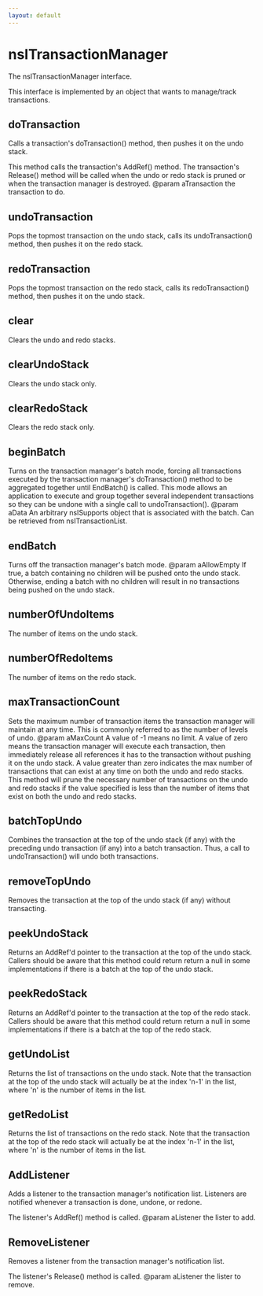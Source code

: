 ```yaml
---
layout: default
---
```


# nsITransactionManager #

The nsITransactionManager interface.
<P>
This interface is implemented by an object that wants to
manage/track transactions.


## doTransaction ##

Calls a transaction's doTransaction() method, then pushes it on the
undo stack.
<P>
This method calls the transaction's AddRef() method.
The transaction's Release() method will be called when the undo or redo
stack is pruned or when the transaction manager is destroyed.
@param aTransaction the transaction to do.


## undoTransaction ##

Pops the topmost transaction on the undo stack, calls its
undoTransaction() method, then pushes it on the redo stack.


## redoTransaction ##

Pops the topmost transaction on the redo stack, calls its
redoTransaction() method, then pushes it on the undo stack.


## clear ##

Clears the undo and redo stacks.


## clearUndoStack ##

Clears the undo stack only.


## clearRedoStack ##

Clears the redo stack only.


## beginBatch ##

Turns on the transaction manager's batch mode, forcing all transactions
executed by the transaction manager's doTransaction() method to be
aggregated together until EndBatch() is called.  This mode allows an
application to execute and group together several independent transactions
so they can be undone with a single call to undoTransaction().
@param aData An arbitrary nsISupports object that is associated with the
batch. Can be retrieved from nsITransactionList.


## endBatch ##

Turns off the transaction manager's batch mode.
@param aAllowEmpty If true, a batch containing no children will be
pushed onto the undo stack. Otherwise, ending a batch with no
children will result in no transactions being pushed on the undo stack.


## numberOfUndoItems ##

The number of items on the undo stack.


## numberOfRedoItems ##

The number of items on the redo stack.


## maxTransactionCount ##

Sets the maximum number of transaction items the transaction manager will
maintain at any time. This is commonly referred to as the number of levels
of undo.
@param aMaxCount A value of -1 means no limit. A value of zero means the
transaction manager will execute each transaction, then immediately release
all references it has to the transaction without pushing it on the undo
stack. A value greater than zero indicates the max number of transactions
that can exist at any time on both the undo and redo stacks. This method
will prune the necessary number of transactions on the undo and redo
stacks if the value specified is less than the number of items that exist
on both the undo and redo stacks.


## batchTopUndo ##

Combines the transaction at the top of the undo stack (if any) with the
preceding undo transaction (if any) into a batch transaction. Thus,
a call to undoTransaction() will undo both transactions.


## removeTopUndo ##

Removes the transaction at the top of the undo stack (if any) without
transacting.


## peekUndoStack ##

Returns an AddRef'd pointer to the transaction at the top of the
undo stack. Callers should be aware that this method could return
return a null in some implementations if there is a batch at the top
of the undo stack.


## peekRedoStack ##

Returns an AddRef'd pointer to the transaction at the top of the
redo stack. Callers should be aware that this method could return
return a null in some implementations if there is a batch at the top
of the redo stack.


## getUndoList ##

Returns the list of transactions on the undo stack. Note that the
transaction at the top of the undo stack will actually be at the
index 'n-1' in the list, where 'n' is the number of items in the list.


## getRedoList ##

Returns the list of transactions on the redo stack. Note that the
transaction at the top of the redo stack will actually be at the
index 'n-1' in the list, where 'n' is the number of items in the list.


## AddListener ##

Adds a listener to the transaction manager's notification list. Listeners
are notified whenever a transaction is done, undone, or redone.
<P>
The listener's AddRef() method is called.
@param aListener the lister to add.


## RemoveListener ##

Removes a listener from the transaction manager's notification list.
<P>
The listener's Release() method is called.
@param aListener the lister to remove.

